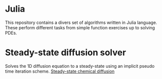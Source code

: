 # Julia

This repository contains a divers set of algorithms written in Julia language.
These perform different tasks from simple function exercises up to solving PDEs. 

# Steady-state diffusion solver

Solves the 1D diffusion equation to a steady-state using an implicit pseudo time iteration scheme.
[Steady-state chemical diffusion](./BasicScripts/ETHZ_SolvingPDEsInParallelOnGPUs/lecture3/FD_1D_implicitEllipticDiffusion.jl)
